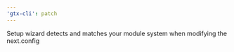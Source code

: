 ```yaml
---
'gtx-cli': patch
---
```


Setup wizard detects and matches your module system when modifying the next.config
